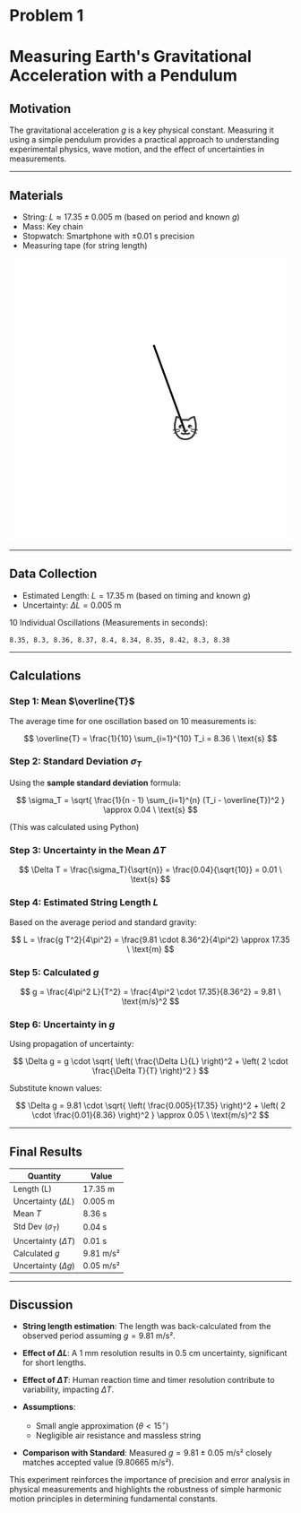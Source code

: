 # Problem 1

# Measuring Earth's Gravitational Acceleration with a Pendulum

## Motivation

The gravitational acceleration $g$ is a key physical constant. Measuring it using a simple pendulum provides a practical approach to understanding experimental physics, wave motion, and the effect of uncertainties in measurements.

---

## Materials

* String: $L \approx 17.35 \pm 0.005$ m (based on period and known $g$)
* Mass: Key chain
* Stopwatch: Smartphone with $\pm 0.01$ s precision
* Measuring tape (for string length)

![alt text](swinging_kitty_only.gif)

---

## Data Collection

* Estimated Length: $L = 17.35$ m (based on timing and known $g$)
* Uncertainty: $\Delta L = 0.005$ m

 10 Individual Oscillations (Measurements in seconds):

```
8.35, 8.3, 8.36, 8.37, 8.4, 8.34, 8.35, 8.42, 8.3, 8.38
```
---

## Calculations

### Step 1: Mean $\overline{T}$

The average time for one oscillation based on 10 measurements is:


$$
\overline{T} = \frac{1}{10} \sum_{i=1}^{10} T_i = 8.36 \ \text{s}
$$

### Step 2: Standard Deviation $\sigma_T$

Using the **sample standard deviation** formula:

$$
\sigma_T = \sqrt{ \frac{1}{n - 1} \sum_{i=1}^{n} (T_i - \overline{T})^2 } \approx 0.04 \ \text{s}
$$

(This was calculated using Python)

### Step 3: Uncertainty in the Mean $\Delta T$

$$
\Delta T = \frac{\sigma_T}{\sqrt{n}} = \frac{0.04}{\sqrt{10}} = 0.01 \ \text{s}
$$

### Step 4: Estimated String Length $L$

Based on the average period and standard gravity:

$$
L = \frac{g T^2}{4\pi^2} = \frac{9.81 \cdot 8.36^2}{4\pi^2} \approx 17.35 \ \text{m}
$$

### Step 5: Calculated $g$

$$
g = \frac{4\pi^2 L}{T^2} = \frac{4\pi^2 \cdot 17.35}{8.36^2} = 9.81 \ \text{m/s}^2
$$

### Step 6: Uncertainty in $g$

Using propagation of uncertainty:

$$
\Delta g = g \cdot \sqrt{ \left( \frac{\Delta L}{L} \right)^2 + \left( 2 \cdot \frac{\Delta T}{T} \right)^2 }
$$

Substitute known values:

$$
\Delta g = 9.81 \cdot \sqrt{ \left( \frac{0.005}{17.35} \right)^2 + \left( 2 \cdot \frac{0.01}{8.36} \right)^2 } \approx 0.05 \ \text{m/s}^2
$$

---

## Final Results

| Quantity                    | Value     |
| --------------------------- | --------- |
| Length (L)                  | 17.35 m   |
| Uncertainty ($\Delta L$)    | 0.005 m   |
| Mean $T$                    | 8.36 s    |
| Std Dev ($\sigma_T$)        | 0.04 s    |
| Uncertainty ($\Delta T$)    | 0.01 s    |
| Calculated $g$              | 9.81 m/s² |
| Uncertainty ($\Delta g$)    | 0.05 m/s² |

---

## Discussion

* **String length estimation**: The length was back-calculated from the observed period assuming $g = 9.81$ m/s².
* **Effect of $\Delta L$**: A 1 mm resolution results in 0.5 cm uncertainty, significant for short lengths.
* **Effect of $\Delta T$**: Human reaction time and timer resolution contribute to variability, impacting $\Delta T$.
* **Assumptions**:

  * Small angle approximation ($\theta < 15^\circ$)
  * Negligible air resistance and massless string
* **Comparison with Standard**: Measured $g = 9.81 \pm 0.05$ m/s² closely matches accepted value (9.80665 m/s²).

This experiment reinforces the importance of precision and error analysis in physical measurements and highlights the robustness of simple harmonic motion principles in determining fundamental constants.


